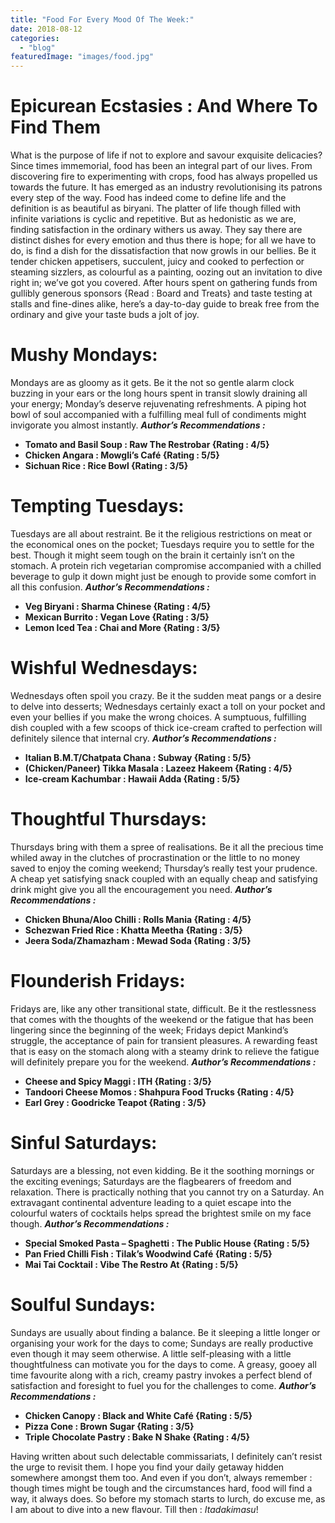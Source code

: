 ```yaml
---
title: "Food For Every Mood Of The Week:"
date: 2018-08-12
categories:
  - "blog"
featuredImage: "images/food.jpg"
---
```


# Epicurean Ecstasies : And Where To Find Them

What is the purpose of life if not to explore and savour exquisite delicacies? Since times immemorial, food has been an integral part of our lives. From discovering fire to experimenting with crops, food has always propelled us towards the future. It has emerged as an industry revolutionising its patrons every step of the way. Food has indeed come to define life and the definition is as beautiful as biryani. The platter of life though filled with infinite variations is cyclic and repetitive. But as hedonistic as we are, finding satisfaction in the ordinary withers us away. They say there are distinct dishes for every emotion and thus there is hope; for all we have to do, is find a dish for the dissatisfaction that now growls in our bellies. Be it tender chicken appetisers, succulent, juicy and cooked to perfection or steaming sizzlers, as colourful as a painting, oozing out an invitation to dive right in; we’ve got you covered. After hours spent on gathering funds from gullibly generous sponsors {Read : Board and Treats} and taste testing at stalls and fine-dines alike, here’s a day-to-day guide to break free from the ordinary and give your taste buds a jolt of joy.

# Mushy Mondays:

Mondays are as gloomy as it gets. Be it the not so gentle alarm clock buzzing in your ears or the long hours spent in transit slowly draining all your energy; Monday’s deserve rejuvenating refreshments. A piping hot bowl of soul accompanied with a fulfilling meal full of condiments might invigorate you almost instantly. **_Author’s Recommendations :_**

- **Tomato and Basil Soup : Raw The Restrobar {Rating : 4/5}**
- **Chicken Angara : Mowgli’s Café {Rating : 5/5}**
- **Sichuan Rice : Rice Bowl {Rating : 3/5}**

# Tempting Tuesdays:

Tuesdays are all about restraint. Be it the religious restrictions on meat or the economical ones on the pocket; Tuesdays require you to settle for the best. Though it might seem tough on the brain it certainly isn’t on the stomach. A protein rich vegetarian compromise accompanied with a chilled beverage to gulp it down might just be enough to provide some comfort in all this confusion. _**Author’s Recommendations :**_

- **Veg Biryani : Sharma Chinese {Rating : 4/5}**
- **Mexican Burrito : Vegan Love {Rating : 3/5}**
- **Lemon Iced Tea : Chai and More {Rating : 3/5}**

# Wishful Wednesdays:

Wednesdays often spoil you crazy. Be it the sudden meat pangs or a desire to delve into desserts; Wednesdays certainly exact a toll on your pocket and even your bellies if you make the wrong choices. A sumptuous, fulfilling dish coupled with a few scoops of thick ice-cream crafted to perfection will definitely silence that internal cry. _**Author’s Recommendations :**_

- **Italian B.M.T/Chatpata Chana : Subway {Rating : 5/5}**
- **(Chicken/Paneer) Tikka Masala : Lazeez Hakeem {Rating : 4/5}**
- **Ice-cream Kachumbar : Hawaii Adda {Rating : 5/5}**

# Thoughtful Thursdays:

Thursdays bring with them a spree of realisations. Be it all the precious time whiled away in the clutches of procrastination or the little to no money saved to enjoy the coming weekend; Thursday’s really test your prudence. A cheap yet satisfying snack coupled with an equally cheap and satisfying drink might give you all the encouragement you need. **_Author’s Recommendations :_**

- **Chicken Bhuna/Aloo Chilli : Rolls Mania {Rating : 4/5}**
- **Schezwan Fried Rice : Khatta Meetha {Rating : 3/5}**
- **Jeera Soda/Zhamazham : Mewad Soda {Rating : 3/5}**

# Flounderish Fridays:

Fridays are, like any other transitional state, difficult. Be it the restlessness that comes with the thoughts of the weekend or the fatigue that has been lingering since the beginning of the week; Fridays depict Mankind’s struggle, the acceptance of pain for transient pleasures. A rewarding feast that is easy on the stomach along with a steamy drink to relieve the fatigue will definitely prepare you for the weekend. _**Author’s Recommendations :**_

- **Cheese and Spicy Maggi : ITH {Rating : 3/5}**
- **Tandoori Cheese Momos : Shahpura Food Trucks {Rating : 4/5}**
- **Earl Grey : Goodricke Teapot {Rating : 3/5}**

# Sinful Saturdays:

Saturdays are a blessing, not even kidding. Be it the soothing mornings or the exciting evenings; Saturdays are the flagbearers of freedom and relaxation. There is practically nothing that you cannot try on a Saturday. An extravagant continental adventure leading to a quiet escape into the colourful waters of cocktails helps spread the brightest smile on my face though. **_Author’s Recommendations :_**

- **Special Smoked Pasta – Spaghetti : The Public House {Rating : 5/5}**
- **Pan Fried Chilli Fish : Tilak’s Woodwind Café {Rating : 5/5}**
- **Mai Tai Cocktail : Vibe The Restro At {Rating : 5/5}**

# Soulful Sundays:

Sundays are usually about finding a balance. Be it sleeping a little longer or organising your work for the days to come; Sundays are really productive even though it may seem otherwise. A little self-pleasing with a little thoughtfulness can motivate you for the days to come. A greasy, gooey all time favourite along with a rich, creamy pastry invokes a perfect blend of satisfaction and foresight to fuel you for the challenges to come. _**Author’s Recommendations :**_

- **Chicken Canopy : Black and White Café {Rating : 5/5}**
- **Pizza Cone : Brown Sugar {Rating : 3/5}**
- **Triple Chocolate Pastry : Bake N Shake {Rating : 4/5}**

Having written about such delectable commissariats, I definitely can’t resist the urge to revisit them. I hope you find your daily getaway hidden somewhere amongst them too. And even if you don’t, always remember : though times might be tough and the circumstances hard, food will find a way, it always does. So before my stomach starts to lurch, do excuse me, as I am about to dive into a new flavour. Till then : _Itadakimasu_!
